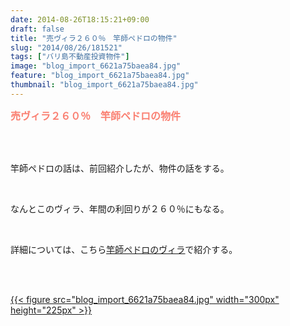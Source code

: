 ```yaml
---
date: 2014-08-26T18:15:21+09:00
draft: false
title: "売ヴィラ２６０％　竿師ペドロの物件"
slug: "2014/08/26/181521"
tags: ["バリ島不動産投資物件"]
image: "blog_import_6621a75baea84.jpg"
feature: "blog_import_6621a75baea84.jpg"
thumbnail: "blog_import_6621a75baea84.jpg"
---
```

<p><font color="#fa8072" size="3"><strong>売ヴィラ２６０％　竿師ペドロの物件</strong></font></p><br/><br/><p>竿師ペドロの話は、前回紹介したが、物件の話をする。</p><br/><p>なんとこのヴィラ、年間の利回りが２６０％にもなる。</p><br/><p>詳細については、こちら<u><a href="http://sayantaman.blog.fc2.com/blog-entry-12.html" target="_blank">竿師ペドロのヴィラ</a></u>で紹介する。</p><br/><p><br/><a href="blog_import_6621a75cc5cc5.jpg">{{< figure src="blog_import_6621a75baea84.jpg" width="300px" height="225px" >}}</a><br/>　<br/></p>

